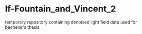 # lf-Fountain_and_Vincent_2
temporary repository containing denoised light field data used for bachelor's thesis
